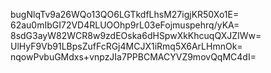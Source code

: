 bugNlqTv9a26WQo13QO6LGTkdfLhsM27igjKR50Xo1E=
62au0mIbGI72VD4RLUOOhp9rL03eFojmuspehrq/yKA=
8sdG3ayW82WCR8w9zdEOska6dHSpwXkKhcuqQXJZIWw=
UlHyF9Vb91LBpsZufFcRGj4MCJX1iRmq5X6ArLHmnOk=
nqowPvbuGMdxs+vnpzJIa7PPBCMACYVZ9movQqMC4dI=
